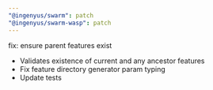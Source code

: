 ```yaml
---
"@ingenyus/swarm": patch
"@ingenyus/swarm-wasp": patch
---
```


fix: ensure parent features exist

- Validates existence of current and any ancestor features
- Fix feature directory generator param typing
- Update tests
